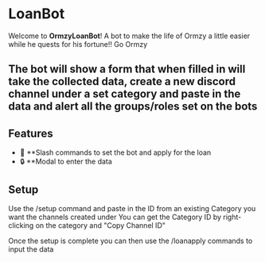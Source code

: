 # LoanBot

Welcome to **OrmzyLoanBot**! A bot to make the life of Ormzy a little easier while he quests for his fortune!! Go Ormzy



The bot will show a form that when filled in will take the collected data, create a new discord channel under a set category and paste in the data and alert all the groups/roles set on the bots 
---

## Features

- 💬 **Slash commands to set the bot and apply for the loan
- 🔒 **Modal to enter the data


## Setup

Use the /setup command and paste in the ID from an existing Category you want the channels created under
You can get the Category ID by right-clicking on the category and "Copy Channel ID"

Once the setup is complete you can then use the /loanapply commands to input the data
